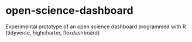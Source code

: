 # open-science-dashboard
Experimental prototype of an open science dashboard programmed with R (tidyverse, highcharter, flexdashboard)
